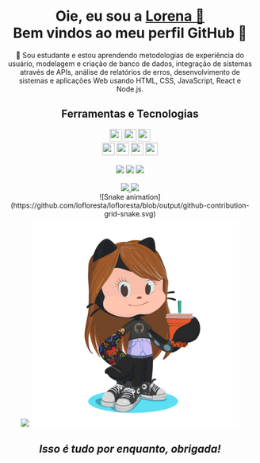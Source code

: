 <div>
  
  <h1 align="center">
    Oie, eu sou a 
    <a href="https://www.linkedin.com/in/lofloresta/">Lorena 🌸</a>
   <br>
    Bem vindos ao meu perfil GitHub 👋</h1>
  <p align="center">
  🌱 Sou estudante e estou aprendendo metodologias de experiência do usuário, modelagem e criação de banco de dados, integração de sistemas através de APIs, análise de relatórios de erros, desenvolvimento de sistemas e aplicações Web usando HTML, CSS, JavaScript, React e Node.js. 
  </p>
</div>

<div align="center">
<h2>Ferramentas e Tecnologias</h2>
<img src="https://cdn.jsdelivr.net/gh/devicons/devicon/icons/html5/html5-original-wordmark.svg" height ="25px" width = "25px" />
<img src="https://cdn.jsdelivr.net/gh/devicons/devicon/icons/css3/css3-original-wordmark.svg" height ="25px" width = "25px" />         
<img src="https://cdn.jsdelivr.net/gh/devicons/devicon/icons/javascript/javascript-original.svg" height ="25px" width = "25px" />
 <br>
<img src="https://cdn.jsdelivr.net/gh/devicons/devicon/icons/figma/figma-original.svg" height ="25px" width = "25px" />
<img src="https://cdn.jsdelivr.net/gh/devicons/devicon/icons/photoshop/photoshop-plain.svg" height ="25px" width = "25px" />
<img src="https://cdn.jsdelivr.net/gh/devicons/devicon/icons/illustrator/illustrator-plain.svg" height ="25px" width = "25px" />
<img src="https://cdn.jsdelivr.net/gh/devicons/devicon/icons/xd/xd-plain.svg" height ="25px" width = "25px" />
</div>
<br>
<div align="center">
<a href="https://linktr.ee/lofloresta" target="_blank"><img src="https://img.shields.io/badge/-Linktree-%130077B5?style=for-the-badge&logo=linktree&logoColor=white" target="_blank"></a>
<a href="https://www.linkedin.com/in/lofloresta/" target="_blank"><img src="https://img.shields.io/badge/-LinkedIn-%230077B5?style=for-the-badge&logo=linkedin&logoColor=white" target="_blank"></a>
<a href="mailto:lorenafsilveira@hotmail.com"><img src="https://img.shields.io/badge/-Email-%23333?style=for-the-badge&logo=gmail&logoColor=white" target="_blank"></a>
</div>
<br>
<div align="center">
<a href="https://github.com/lofloresta">
<img height="180em" src="https://github-readme-stats.vercel.app/api/top-langs/?username=lofloresta&layout=compact&langs_count=7&theme=dracula"/>
<img height="180em" src="https://github-readme-stats.vercel.app/api?username=lofloresta&show_icons=true&theme=dracula&include_all_commits=true&count_private=true"/></a>
</div>

<div align="center">
![Snake animation](https://github.com/lofloresta/lofloresta/blob/output/github-contribution-grid-snake.svg)
</br>
<img src="cat-funny-cat.gif" height="400px">
<img src="octocat-lyra.png" height="420px">
</br>
<h2><i> Isso é tudo por enquanto, <b>obrigada!</b></i></h2>
</div>
